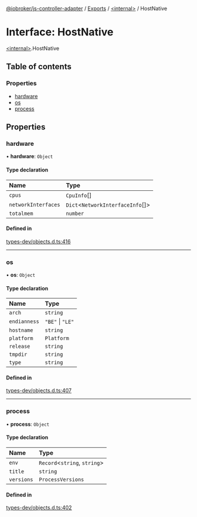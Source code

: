 [@iobroker/js-controller-adapter](../README.md) / [Exports](../modules.md) / [\<internal\>](../modules/internal_.md) / HostNative

# Interface: HostNative

[\<internal\>](../modules/internal_.md).HostNative

## Table of contents

### Properties

- [hardware](internal_.HostNative.md#hardware)
- [os](internal_.HostNative.md#os)
- [process](internal_.HostNative.md#process)

## Properties

### hardware

• **hardware**: `Object`

#### Type declaration

| Name | Type |
| :------ | :------ |
| `cpus` | `CpuInfo`[] |
| `networkInterfaces` | `Dict`\<`NetworkInterfaceInfo`[]\> |
| `totalmem` | `number` |

#### Defined in

[types-dev/objects.d.ts:416](https://github.com/ioBroker/ioBroker.js-controller/blob/49d93c99/packages/types-dev/objects.d.ts#L416)

___

### os

• **os**: `Object`

#### Type declaration

| Name | Type |
| :------ | :------ |
| `arch` | `string` |
| `endianness` | ``"BE"`` \| ``"LE"`` |
| `hostname` | `string` |
| `platform` | `Platform` |
| `release` | `string` |
| `tmpdir` | `string` |
| `type` | `string` |

#### Defined in

[types-dev/objects.d.ts:407](https://github.com/ioBroker/ioBroker.js-controller/blob/49d93c99/packages/types-dev/objects.d.ts#L407)

___

### process

• **process**: `Object`

#### Type declaration

| Name | Type |
| :------ | :------ |
| `env` | `Record`\<`string`, `string`\> |
| `title` | `string` |
| `versions` | `ProcessVersions` |

#### Defined in

[types-dev/objects.d.ts:402](https://github.com/ioBroker/ioBroker.js-controller/blob/49d93c99/packages/types-dev/objects.d.ts#L402)
